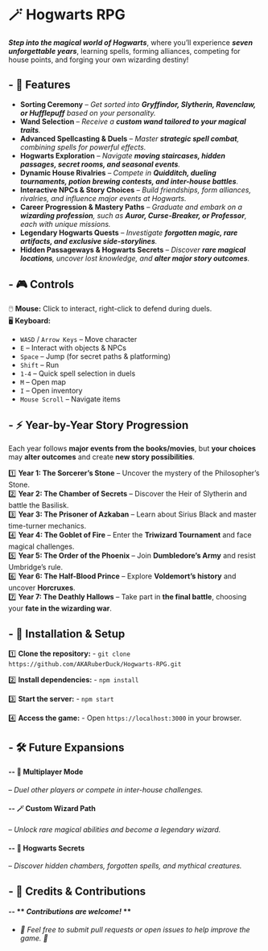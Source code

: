    # 🪄 Hogwarts RPG  

   ***Step into the magical world of Hogwarts***, where you’ll experience ***seven unforgettable years***, learning spells, forming alliances, competing for house points, and forging your own wizarding destiny! 

## - **🏰 Features**  

- **Sorting Ceremony** – *Get sorted into **Gryffindor, Slytherin, Ravenclaw, or Hufflepuff** based on your personality.*  
- **Wand Selection** – *Receive a **custom wand tailored to your magical traits**.*  
- **Advanced Spellcasting & Duels** – *Master **strategic spell combat**, combining spells for powerful effects.*  
- **Hogwarts Exploration** – *Navigate **moving staircases, hidden passages, secret rooms, and seasonal events**.*  
- **Dynamic House Rivalries** – *Compete in **Quidditch, dueling tournaments, potion brewing contests, and inter-house battles**.*  
- **Interactive NPCs & Story Choices** – *Build friendships, form alliances, rivalries, and influence major events at Hogwarts.*  
- **Career Progression & Mastery Paths** – *Graduate and embark on a **wizarding profession**, such as **Auror, Curse-Breaker, or Professor**, each with unique missions.*  
- **Legendary Hogwarts Quests** – *Investigate **forgotten magic, rare artifacts, and exclusive side-storylines**.*  
- **Hidden Passageways & Hogwarts Secrets** – *Discover **rare magical locations**, uncover lost knowledge, and **alter major story outcomes**.*  

## - **🎮 Controls**  

🖱️ **Mouse:** Click to interact, right-click to defend during duels.  
🖥️ **Keyboard:**  
- `WASD` / `Arrow Keys` – Move character  
- `E` – Interact with objects & NPCs  
- `Space` – Jump (for secret paths & platforming)  
- `Shift` – Run  
- `1-4` – Quick spell selection in duels  
- `M` – Open map  
- `I` – Open inventory  
- `Mouse Scroll` – Navigate items  

## - **⚡ Year-by-Year Story Progression**  

Each year follows **major events from the books/movies**, but **your choices** may **alter outcomes** and create **new story possibilities**.  

1️⃣ **Year 1: The Sorcerer’s Stone** – Uncover the mystery of the Philosopher’s Stone.  
2️⃣ **Year 2: The Chamber of Secrets** – Discover the Heir of Slytherin and battle the Basilisk.  
3️⃣ **Year 3: The Prisoner of Azkaban** – Learn about Sirius Black and master time-turner mechanics.  
4️⃣ **Year 4: The Goblet of Fire** – Enter the **Triwizard Tournament** and face magical challenges.  
5️⃣ **Year 5: The Order of the Phoenix** – Join **Dumbledore’s Army** and resist Umbridge’s rule.  
6️⃣ **Year 6: The Half-Blood Prince** – Explore **Voldemort’s history** and uncover **Horcruxes**.  
7️⃣ **Year 7: The Deathly Hallows** – Take part in **the final battle**, choosing your **fate in the wizarding war**.  

## - **🚀 Installation & Setup**  

1️⃣ **Clone the repository:** - ```git clone https://github.com/AKARuberDuck/Hogwarts-RPG.git```

2️⃣ **Install dependencies:** - ```npm install```

3️⃣ **Start the server:** - ```npm start```

4️⃣ **Access the game:** - Open ```https://localhost:3000``` in your browser.

## - **🛠️ Future Expansions**
#### -- **🎩 Multiplayer Mode** 
   – *Duel other players or compete in inter-house challenges.*
#### -- **🪄 Custom Wizard Path** 
   – *Unlock rare magical abilities and become a legendary wizard.*
#### -- **🏰 Hogwarts Secrets**
   – *Discover hidden chambers, forgotten spells, and mythical creatures.*

## - **📜 Credits & Contributions**
#### -- ** *Contributions are welcome!* ** 
   - *🧙 Feel free to submit pull requests or open issues to help improve the game. 🚀*
